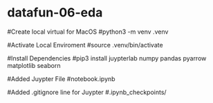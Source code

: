 # datafun-06-eda

#Create local virtual for MacOS
#python3 -m venv .venv

#Activate Local Enviroment
#source .venv/bin/activate

#Install Dependencies
#pip3 install juypterlab numpy pandas pyarrow matplotlib seaborn

#Added Juypter File
#notebook.ipynb

#Added .gitignore line for Juypter 
#.ipynb_checkpoints/
